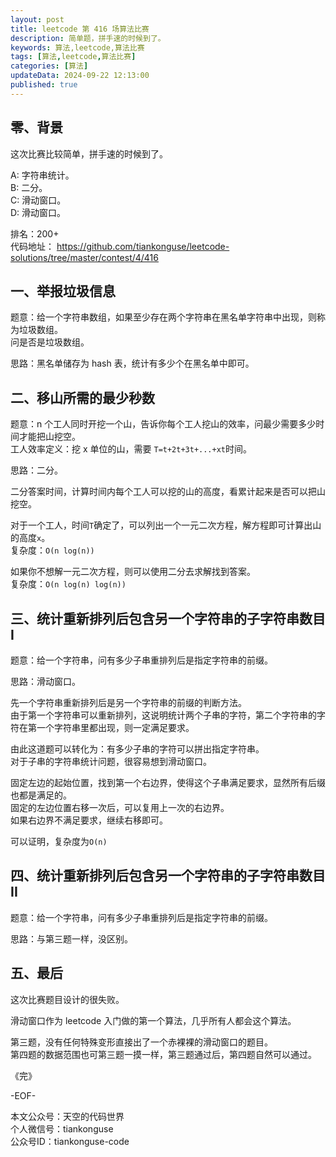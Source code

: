```yaml
---
layout: post  
title: leetcode 第 416 场算法比赛  
description: 简单题，拼手速的时候到了。  
keywords: 算法,leetcode,算法比赛  
tags: [算法,leetcode,算法比赛]  
categories: [算法]  
updateData: 2024-09-22 12:13:00  
published: true  
---
```



## 零、背景  


这次比赛比较简单，拼手速的时候到了。  


A: 字符串统计。   
B: 二分。   
C: 滑动窗口。  
D: 滑动窗口。  


排名：200+  
代码地址： https://github.com/tiankonguse/leetcode-solutions/tree/master/contest/4/416  


## 一、举报垃圾信息  


题意：给一个字符串数组，如果至少存在两个字符串在黑名单字符串中出现，则称为垃圾数组。  
问是否是垃圾数组。  


思路：黑名单储存为 hash 表，统计有多少个在黑名单中即可。  


## 二、移山所需的最少秒数  


题意：n 个工人同时开挖一个山，告诉你每个工人挖山的效率，问最少需要多少时间才能把山挖空。  
工人效率定义：挖 x 单位的山，需要 `T=t+2t+3t+...+xt`时间。  


思路：二分。  


二分答案时间，计算时间内每个工人可以挖的山的高度，看累计起来是否可以把山挖空。  


对于一个工人，时间`T`确定了，可以列出一个一元二次方程，解方程即可计算出山的高度`x`。  
复杂度：`O(n log(n))`  


如果你不想解一元二次方程，则可以使用二分去求解找到答案。  
复杂度：`O(n log(n) log(n))`  


## 三、统计重新排列后包含另一个字符串的子字符串数目 I  


题意：给一个字符串，问有多少子串重排列后是指定字符串的前缀。  


思路：滑动窗口。  


先一个字符串重新排列后是另一个字符串的前缀的判断方法。  
由于第一个字符串可以重新排列，这说明统计两个子串的字符，第二个字符串的字符在第一个字符串里都出现，则一定满足要求。  


由此这道题可以转化为：有多少子串的字符可以拼出指定字符串。  
对于子串的字符串统计问题，很容易想到滑动窗口。  


固定左边的起始位置，找到第一个右边界，使得这个子串满足要求，显然所有后缀也都是满足的。  
固定的左边位置右移一次后，可以复用上一次的右边界。  
如果右边界不满足要求，继续右移即可。  


可以证明，复杂度为`O(n)`  


## 四、统计重新排列后包含另一个字符串的子字符串数目 II  


题意：给一个字符串，问有多少子串重排列后是指定字符串的前缀。  


思路：与第三题一样，没区别。  


## 五、最后  


这次比赛题目设计的很失败。  


滑动窗口作为 leetcode 入门做的第一个算法，几乎所有人都会这个算法。  


第三题，没有任何特殊变形直接出了一个赤裸裸的滑动窗口的题目。  
第四题的数据范围也可第三题一摸一样，第三题通过后，第四题自然可以通过。  



《完》  


-EOF-  



本文公众号：天空的代码世界  
个人微信号：tiankonguse  
公众号ID：tiankonguse-code  
  

